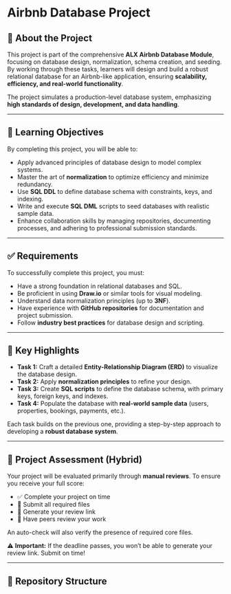 # Airbnb Database Project

## 📖 About the Project
This project is part of the comprehensive **ALX Airbnb Database Module**, focusing on database design, normalization, schema creation, and seeding.  
By working through these tasks, learners will design and build a robust relational database for an Airbnb-like application, ensuring **scalability, efficiency, and real-world functionality**.  

The project simulates a production-level database system, emphasizing **high standards of design, development, and data handling**.

---

## 🎯 Learning Objectives
By completing this project, you will be able to:

- Apply advanced principles of database design to model complex systems.  
- Master the art of **normalization** to optimize efficiency and minimize redundancy.  
- Use **SQL DDL** to define database schema with constraints, keys, and indexing.  
- Write and execute **SQL DML** scripts to seed databases with realistic sample data.  
- Enhance collaboration skills by managing repositories, documenting processes, and adhering to professional submission standards.  

---

## ✅ Requirements
To successfully complete this project, you must:

- Have a strong foundation in relational databases and SQL.  
- Be proficient in using **Draw.io** or similar tools for visual modeling.  
- Understand data normalization principles (up to **3NF**).  
- Have experience with **GitHub repositories** for documentation and project submission.  
- Follow **industry best practices** for database design and scripting.  

---

## 🔑 Key Highlights
- **Task 1:** Craft a detailed **Entity-Relationship Diagram (ERD)** to visualize the database design.  
- **Task 2:** Apply **normalization principles** to refine your design.  
- **Task 3:** Create **SQL scripts** to define the database schema, with primary keys, foreign keys, and indexes.  
- **Task 4:** Populate the database with **real-world sample data** (users, properties, bookings, payments, etc.).  

Each task builds on the previous one, providing a step-by-step approach to developing a **robust database system**.  

---

## 📝 Project Assessment (Hybrid)
Your project will be evaluated primarily through **manual reviews**. To ensure you receive your full score:

- ✅ Complete your project on time  
- 📄 Submit all required files  
- 🔗 Generate your review link  
- 👥 Have peers review your work  

An auto-check will also verify the presence of required core files.

⚠️ **Important:** If the deadline passes, you won’t be able to generate your review link. Submit on time!

---

## 📂 Repository Structure

